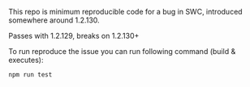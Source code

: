 This repo is minimum reproducible code for a bug in SWC, introduced somewhere around 1.2.130.

Passes with 1.2.129, breaks on 1.2.130+


To run reproduce the issue you can run following command (build & executes):

```
npm run test
```
